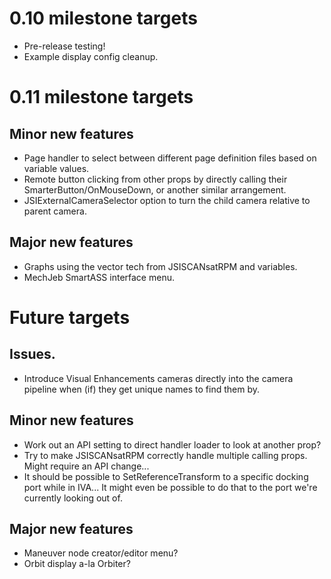 # 0.10 milestone targets

* Pre-release testing!
* Example display config cleanup.

# 0.11 milestone targets

## Minor new features

* Page handler to select between different page definition files based on variable values.
* Remote button clicking from other props by directly calling their SmarterButton/OnMouseDown, or another similar arrangement.
* JSIExternalCameraSelector option to turn the child camera relative to parent camera.

## Major new features

* Graphs using the vector tech from JSISCANsatRPM and variables.
* MechJeb SmartASS interface menu.

# Future targets

## Issues.

* Introduce Visual Enhancements cameras directly into the camera pipeline when (if) they get unique names to find them by.

## Minor new features

* Work out an API setting to direct handler loader to look at another prop?
* Try to make JSISCANsatRPM correctly handle multiple calling props. Might require an API change...
* It should be possible to SetReferenceTransform to a specific docking port while in IVA... It might even be possible
  to do that to the port we're currently looking out of.

## Major new features

* Maneuver node creator/editor menu?
* Orbit display a-la Orbiter?